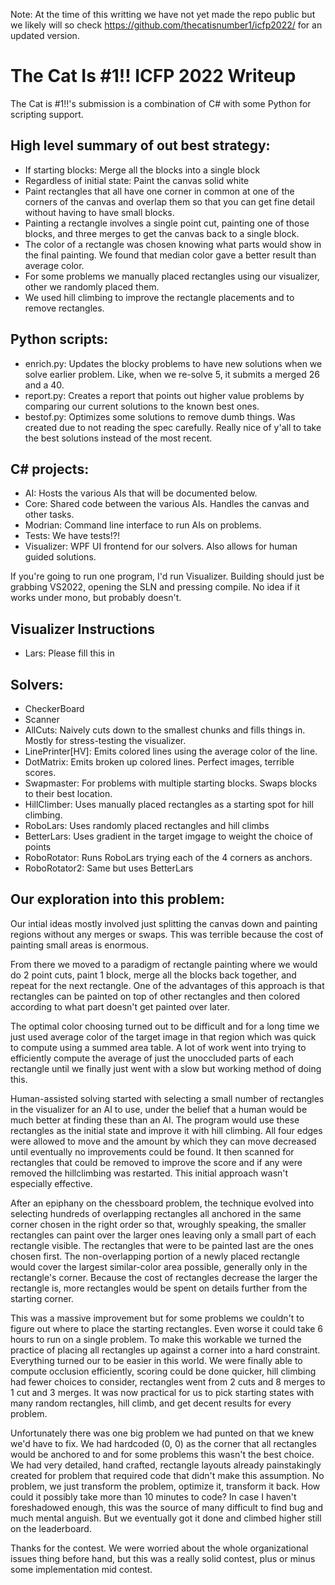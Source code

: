 Note: At the time of this writting we have not yet made the repo public but we likely will so check https://github.com/thecatisnumber1/icfp2022/ for an updated version.

# The Cat Is #1!! ICFP 2022 Writeup

The Cat is #1!!'s submission is a combination of C# with some Python for scripting support.

## High level summary of out best strategy:
* If starting blocks: Merge all the blocks into a single block
* Regardless of initial state: Paint the canvas solid white
* Paint rectangles that all have one corner in common at one of the corners of the canvas and overlap them so that you can get fine detail without having to have small blocks.
* Painting a rectangle involves a single point cut, painting one of those blocks, and three merges to get the canvas back to a single block.
* The color of a rectangle was chosen knowing what parts would show in the final painting. We found that median color gave a better result than average color.
* For some problems we manually placed rectangles using our visualizer, other we randomly placed them.
* We used hill climbing to improve the rectangle placements and to remove rectangles.

## Python scripts:
* enrich.py: Updates the blocky problems to have new solutions when we solve earlier problem. Like, when we re-solve 5, it submits a merged 26 and a 40.
* report.py: Creates a report that points out higher value problems by comparing our current solutions to the known best ones.
* bestof.py: Optimizes some solutions to remove dumb things. Was created due to not reading the spec carefully. Really nice of y'all to take the best solutions instead of the most recent.

## C# projects:
* AI: Hosts the various AIs that will be documented below.
* Core: Shared code between the various AIs. Handles the canvas and other tasks.
* Modrian: Command line interface to run AIs on problems.
* Tests: We have tests!?!
* Visualizer: WPF UI frontend for our solvers. Also allows for human guided solutions.

If you're going to run one program, I'd run Visualizer. Building should just
be grabbing VS2022, opening the SLN and pressing compile. No idea if it works
under mono, but probably doesn't.

## Visualizer Instructions
* Lars: Please fill this in

## Solvers:
* CheckerBoard
* Scanner
* AllCuts: Naively cuts down to the smallest chunks and fills things in. Mostly for stress-testing the visualizer.
* LinePrinter[HV]: Emits colored lines using the average color of the line.
* DotMatrix: Emits broken up colored lines. Perfect images, terrible scores.
* Swapmaster: For problems with multiple starting blocks. Swaps blocks to their best location.
* HillClimber: Uses manually placed rectangles as a starting spot for hill climbing.
* RoboLars: Uses randomly placed rectangles and hill climbs
* BetterLars: Uses gradient in the target imgage to weight the choice of points
* RoboRotator: Runs RoboLars trying each of the 4 corners as anchors.
* RoboRotator2: Same but uses BetterLars


## Our exploration into this problem:
Our intial ideas mostly involved just splitting the canvas down and painting regions without any merges or swaps. This was terrible because the cost of painting small areas is enormous.

From there we moved to a paradigm of rectangle painting where we would do 2 point cuts, paint 1 block, merge all the blocks back together, and repeat for the next rectangle. One of the advantages of this approach is that rectangles can be painted on top of other rectangles and then colored according to what part doesn't get painted over later.

The optimal color choosing turned out to be difficult and for a long time we just used average color of the target image in that region which was quick to compute using a summed area table. A lot of work went into trying to efficiently compute the average of just the unoccluded parts of each rectangle until we finally just went with a slow but working method of doing this.

Human-assisted solving started with selecting a small number of rectangles in the visualizer for an AI to use, under the belief that a human would be much better at finding these than an AI. The program would use these rectangles as the initial state and improve it with hill climbing. All four edges were allowed to move and the amount by which they can move decreased until eventually no improvements could be found. It then scanned for rectangles that could be removed to improve the score and if any were removed the hillclimbing was restarted. This initial approach wasn't especially effective.

After an epiphany on the chessboard problem, the technique evolved into selecting hundreds of overlapping rectangles all anchored in the same corner chosen in the right order so that, wroughly speaking, the smaller rectangles can paint over the larger ones leaving only a small part of each rectangle visible. The rectangles that were to be painted last are the ones chosen first. The non-overlapping portion of a newly placed rectangle would cover the largest similar-color area possible, generally only in the rectangle's corner. Because the cost of rectangles decrease the larger the rectangle is, more rectangles would be spent on details further from the starting corner.

This was a massive improvement but for some problems we couldn't to figure out where to place the starting rectangles. Even worse it could take 6 hours to run on a single problem. To make this workable we turned the practice of placing all rectangles up against a corner into a hard constraint. Everything turned our to be easier in this world. We were finally able to compute occlusion efficiently, scoring could be done quicker, hill climbing had fewer choices to consider, rectangles went from 2 cuts and 8 merges to 1 cut and 3 merges. It was now practical for us to pick starting states with many random rectangles, hill climb, and get decent results for every problem.

Unfortunately there was one big problem we had punted on that we knew we'd have to fix. We had hardcoded (0, 0) as the corner that all rectangles would be anchored to and for some problems this wasn't the best choice. We had very detailed, hand crafted, rectangle layouts already painstakingly created for problem that required code that didn't make this assumption. No problem, we just transform the problem, optimize it, transform it back. How could it possibly take more than 10 minutes to code? In case I haven't foreshadowed enough, this was the source of many difficult to find bug and much mental anguish. But we eventually got it done and climbed higher still on the leaderboard.

Thanks for the contest. We were worried about the whole organizational issues
thing before hand, but this was a really solid contest, plus or minus some
implementation mid contest.
